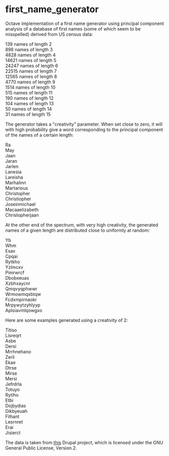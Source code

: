 # first_name_generator

Octave implementation of a first name generator using principal component analysis of a database of first names (some of which seem to be misspelled) derived from US census data:

139 names of length 2  
898 names of length 3  
4828 names of length 4  
14621 names of length 5  
24247 names of length 6  
22515 names of length 7  
12565 names of length 8  
4770 names of length 9  
1514 names of length 10  
515 names of length 11  
190 names of length 12  
104 names of length 13  
50 names of length 14  
31 names of length 15 

The generator takes a "creativity" parameter. When set close to zero, it will with high probability give a word corresponding to the principal component of the names of a certain length:

Ra  
May  
Jaan  
Jaran  
Jarlen  
Lanesia  
Lareisha  
Marhalinn  
Martarious  
Christopher  
Christiopher  
Joseinmichael  
Macaaelizabeth  
Christopherjaan  

At the other end of the spectrum, with very high creativity, the generated names of a given length are distributed close to uniformly at random:

Yb  
Whm  
Esav  
Cpqai  
Rytkho  
Yzlmcxv  
Pimrwrcf  
Dbobxeuas  
Xzbhxaycnr  
Qmqvyqphwwr  
Wrmowmqxbtqw  
Fcdxmpirnaokr  
Mrpywytzyhlyyp  
Aplsiavmlqowgxo  

Here are some examples generated using a creativity of 2:

Titiso  
Lisreqrt  
Asbe  
Dersi  
Mrrhnehano  
Zerli  
Ekae  
Dtrse  
Mirse  
Mersi  
Jefrdrla  
Totuyo  
Rytiho  
Etbi  
Dojbydias  
Dikbyeuah  
Filhant  
Lesrnret  
Erai  
Jisierct  

The data is taken from [this](https://www.drupal.org/project/namedb) Drupal project, which is licensed under the GNU General Public License, Version 2.